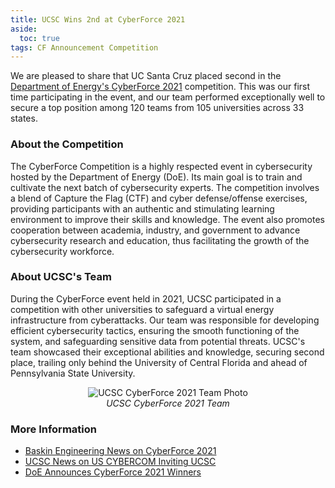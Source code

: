 ```yaml
---
title: UCSC Wins 2nd at CyberForce 2021
aside:
  toc: true
tags: CF Announcement Competition
---
```


We are pleased to share that UC Santa Cruz placed second in the [Department of Energy's CyberForce 2021](https://cyberforce.energy.gov/) competition. This was our first time participating in the event, and our team performed exceptionally well to secure a top position among 120 teams from 105 universities across 33 states.

### About the Competition
The CyberForce Competition is a highly respected event in cybersecurity hosted by the Department of Energy (DoE). Its main goal is to train and cultivate the next batch of cybersecurity experts. The competition involves a blend of Capture the Flag (CTF) and cyber defense/offense exercises, providing participants with an authentic and stimulating learning environment to improve their skills and knowledge. The event also promotes cooperation between academia, industry, and government to advance cybersecurity research and education, thus facilitating the growth of the cybersecurity workforce.
### About UCSC's Team
During the CyberForce event held in 2021, UCSC participated in a competition with other universities to safeguard a virtual energy infrastructure from cyberattacks. Our team was responsible for developing efficient cybersecurity tactics, ensuring the smooth functioning of the system, and safeguarding sensitive data from potential threats. UCSC's team showcased their exceptional abilities and knowledge, securing second place, trailing only behind the University of Central Florida and ahead of Pennsylvania State University.

<div style="text-align: center">
	<img 
		src="https://lh3.googleusercontent.com/drive-viewer/AFGJ81r33CAmuwVaZdZiwWCG32DMCNp0u_n2QcNqtNSgWgrOd5fbUTMq5KzVEIQrMYD0-oPDLxy98NJTf677e0D4WG7_f15v"
		alt="UCSC CyberForce 2021 Team Photo"
		class="rounded"
	>
	<br>
	<i>UCSC CyberForce 2021 Team</i>
</div>

### More Information
- [Baskin Engineering News on CyberForce 2021](https://engineering.ucsc.edu/news/news-story-ucsc-team-cybersecurity-competition/)
- [UCSC News on US CYBERCOM Inviting UCSC](https://news.ucsc.edu/2022/02/ucsc-joins-cybercom-aen.html)
- [DoE Announces CyberForce 2021 Winners](https://www.energy.gov/ceser/articles/us-department-energy-names-university-central-florida-winner-cyberforce-competition)
